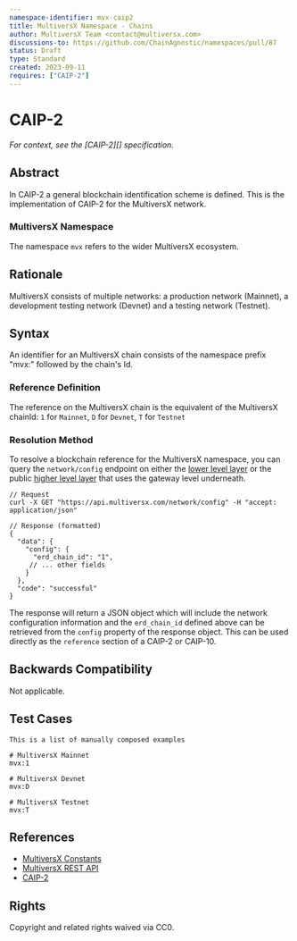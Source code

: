 ```yaml
---
namespace-identifier: mvx-caip2
title: MultiversX Namespace - Chains
author: MultiversX Team <contact@multiversx.com>
discussions-to: https://github.com/ChainAgnostic/namespaces/pull/87
status: Draft
type: Standard
created: 2023-09-11
requires: ["CAIP-2"]
---
```


# CAIP-2

_For context, see the [CAIP-2][] specification._

## Abstract

In CAIP-2 a general blockchain identification scheme is defined. This is the
implementation of CAIP-2 for the MultiversX network.

### MultiversX Namespace

The namespace `mvx` refers to the wider MultiversX ecosystem.

## Rationale

MultiversX consists of multiple networks: a production network (Mainnet), a development testing network (Devnet)
and a testing network (Testnet).

## Syntax

An identifier for an MultiversX chain consists of the namespace prefix "mvx:"
followed by the chain's Id.

### Reference Definition

The reference on the MultiversX chain is the equivalent of the MultiversX chainId:
`1` for `Mainnet`, `D` for `Devnet`, `T` for `Testnet`

### Resolution Method

To resolve a blockchain reference for the MultiversX namespace, you can query the `network/config` endpoint on either the [lower level layer](https://gateway.multiversx.com) or the public [higher level layer](https://api.multiversx.com) that uses the gateway level underneath.

```jsonc
// Request
curl -X GET "https://api.multiversx.com/network/config" -H "accept: application/json"

// Response (formatted)
{
  "data": {
    "config": {
      "erd_chain_id": "1",
     // ... other fields
    }
  },
  "code": "successful"
}
```

The response will return a JSON object which will include the network configuration information and
the `erd_chain_id` defined above can be retrieved from the `config` property of the
response object.
This can be used directly as the `reference` section of a CAIP-2 or CAIP-10.

## Backwards Compatibility

Not applicable.

## Test Cases

```
This is a list of manually composed examples

# MultiversX Mainnet
mvx:1

# MultiversX Devnet
mvx:D

# MultiversX Testnet
mvx:T
```

## References

- [MultiversX Constants](https://docs.multiversx.com/developers/constants)
- [MultiversX REST API](https://docs.multiversx.com/sdk-and-tools/rest-api)
- [CAIP-2](https://github.com/ChainAgnostic/CAIPs/blob/master/CAIPs/caip-2.md)

## Rights

Copyright and related rights waived via CC0.
